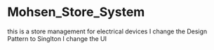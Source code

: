 # Mohsen_Store_System
this is a store management for electrical devices
I change the Design Pattern to Singlton 
I change the UI 
